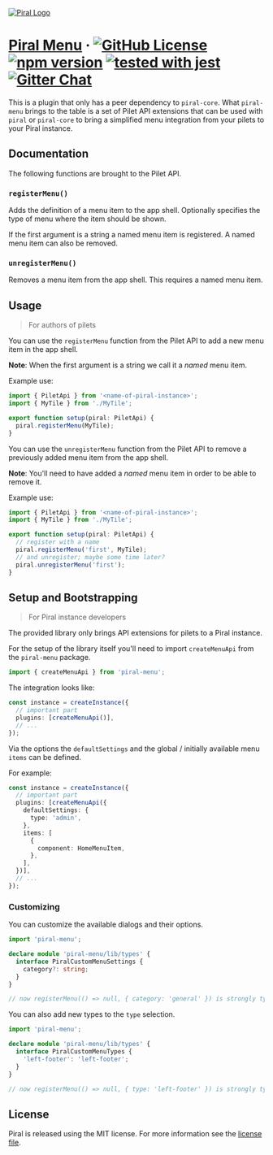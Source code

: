 [![Piral Logo](https://github.com/smapiot/piral/raw/master/docs/assets/logo.png)](https://piral.io)

# [Piral Menu](https://piral.io) &middot; [![GitHub License](https://img.shields.io/badge/license-MIT-blue.svg)](https://github.com/smapiot/piral/blob/master/LICENSE) [![npm version](https://img.shields.io/npm/v/piral-menu.svg?style=flat)](https://www.npmjs.com/package/piral-menu) [![tested with jest](https://img.shields.io/badge/tested_with-jest-99424f.svg)](https://jestjs.io) [![Gitter Chat](https://badges.gitter.im/gitterHQ/gitter.png)](https://gitter.im/piral-io/community)

This is a plugin that only has a peer dependency to `piral-core`. What `piral-menu` brings to the table is a set of Pilet API extensions that can be used with `piral` or `piral-core` to bring a simplified menu integration from your pilets to your Piral instance.

## Documentation

The following functions are brought to the Pilet API.

### `registerMenu()`

Adds the definition of a menu item to the app shell. Optionally specifies the type of menu where the item should be shown.

If the first argument is a string a named menu item is registered. A named menu item can also be removed.

### `unregisterMenu()`

Removes a menu item from the app shell. This requires a named menu item.

## Usage

> For authors of pilets

You can use the `registerMenu` function from the Pilet API to add a new menu item in the app shell.

**Note**: When the first argument is a string we call it a *named* menu item.

Example use:

```ts
import { PiletApi } from '<name-of-piral-instance>';
import { MyTile } from './MyTile';

export function setup(piral: PiletApi) {
  piral.registerMenu(MyTile);
}
```

You can use the `unregisterMenu` function from the Pilet API to remove a previously added menu item from the app shell.

**Note**: You'll need to have added a *named* menu item in order to be able to remove it.

Example use:

```ts
import { PiletApi } from '<name-of-piral-instance>';
import { MyTile } from './MyTile';

export function setup(piral: PiletApi) {
  // register with a name
  piral.registerMenu('first', MyTile);
  // and unregister; maybe some time later?
  piral.unregisterMenu('first');
}
```

## Setup and Bootstrapping

> For Piral instance developers

The provided library only brings API extensions for pilets to a Piral instance.

For the setup of the library itself you'll need to import `createMenuApi` from the `piral-menu` package.

```ts
import { createMenuApi } from 'piral-menu';
```

The integration looks like:

```ts
const instance = createInstance({
  // important part
  plugins: [createMenuApi()],
  // ...
});
```

Via the options the `defaultSettings` and the global / initially available menu `items` can be defined.

For example:

```ts
const instance = createInstance({
  // important part
  plugins: [createMenuApi({
    defaultSettings: {
      type: 'admin',
    },
    items: [
      {
        component: HomeMenuItem,
      },
    ],
  })],
  // ...
});
```

### Customizing

You can customize the available dialogs and their options.

```ts
import 'piral-menu';

declare module 'piral-menu/lib/types' {
  interface PiralCustomMenuSettings {
    category?: string;
  }
}

// now registerMenu(() => null, { category: 'general' }) is strongly typed in pilets
```

You can also add new types to the `type` selection.

```ts
import 'piral-menu';

declare module 'piral-menu/lib/types' {
  interface PiralCustomMenuTypes {
    'left-footer': 'left-footer';
  }
}

// now registerMenu(() => null, { type: 'left-footer' }) is strongly typed in pilets
```

## License

Piral is released using the MIT license. For more information see the [license file](./LICENSE).
